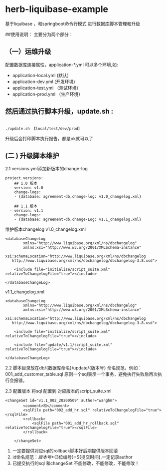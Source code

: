 # herb-liquibase-example
基于liquibase ，和springboot命令行模式 进行数据库脚本管理和升级

##使用说明：
主要分为两个部分：
## （一）运维升级
配置数据库连接属性，application-*.yml
可以多个环境,如: 
* application-local.yml (默认)
* application-dev.yml (开发环境)
* application-test.yml （测试环境）
* application-prod.yml （生产环境）

然后通过执行脚本升级，update.sh : 
---
<code>
./update.sh 【local/test/dev/prod】
</code>

升级后会打印脚本执行报告，都是ok就可以了

## (二 ) 升级脚本维护
2.1 versions.yml添加新版本的change-log
```
project.versions:
    ## 1.0 版本
  - version: v1.0
    change-logs:
    - {database: agreement-db,change-log: v1.0_changelog.xml}
    
    ## 1.1 版本
  - version: v1.1
    change-logs:
    - {database: agreement-db,change-Log: v1.1_changelog.xml}
```
维护版本changelog
v1.0_changelog.xml
``` 
<databaseChangeLog
        xmlns="http://www.liquibase.org/xml/ns/dbchangelog"
        xmlns:xsi="http://www.w3.org/2001/XMLSchema-instance"
        xsi:schemaLocation="http://www.liquibase.org/xml/ns/dbchangelog
   http://www.liquibase.org/xml/ns/dbchangelog/dbchangelog-3.8.xsd">

    <include file="initialize/script_suite.xml" relativeToChangelogFile="true"></include>

</databaseChangeLog>
```
v1.1_changelog.xml
```
<databaseChangeLog
        xmlns="http://www.liquibase.org/xml/ns/dbchangelog"
        xmlns:xsi="http://www.w3.org/2001/XMLSchema-instance"
        xsi:schemaLocation="http://www.liquibase.org/xml/ns/dbchangelog
   http://www.liquibase.org/xml/ns/dbchangelog/dbchangelog-3.8.xsd">

    <include file="initialize/script_suite.xml" relativeToChangelogFile="true"></include>

    <include file="update/v1.1/script_suite.xml" relativeToChangelogFile="true"></include>

</databaseChangeLog>
```


2.2 脚本目录放在db/{数据库命名}/update/{版本号}
命名规范，例如：001_add_customer_table.sql
原则一个sql表示一个事务，避免执行失败后再次执行会报错。

2.3 配置版本
将sql 配置到 对应版本的script_suite.xml
```
<changeSet id="v1.1_002_20200509" author="wanghm">
        <comment>和</comment>
        <sqlFile path="002_add_hr.sql" relativeToChangelogFile="true"></sqlFile>
        <rollback>
            <sqlFile path="001_add_hr_rollback.sql"  relativeToChangelogFile="true"></sqlFile>
        </rollback>
        
    </changeSet>
```
1. 一定要提供对应sql的rollback脚本好后期提供版本回滚
2. id命名规范：${版本号}+${3位编号}+${提交时间},一定记录author
3. 已提交执行的sql 和changeSet 不能修改，不能修改，不能修改！








